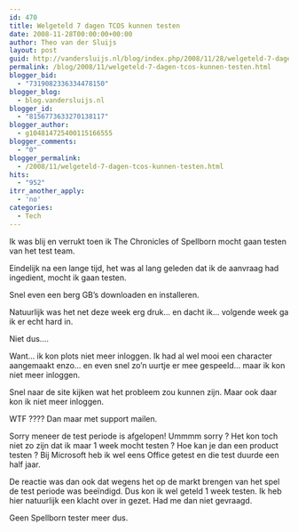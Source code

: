```yaml
---
id: 470
title: Welgeteld 7 dagen TCOS kunnen testen
date: 2008-11-28T00:00:00+00:00
author: Theo van der Sluijs
layout: post
guid: http://vandersluijs.nl/blog/index.php/2008/11/28/welgeteld-7-dagen-tcos-kunnen-testen/
permalink: /blog/2008/11/welgeteld-7-dagen-tcos-kunnen-testen.html
blogger_bid:
  - "7319082336334478150"
blogger_blog:
  - blog.vandersluijs.nl
blogger_id:
  - "8156773633270138117"
blogger_author:
  - g104814725400115166555
blogger_comments:
  - "0"
blogger_permalink:
  - /2008/11/welgeteld-7-dagen-tcos-kunnen-testen.html
hits:
  - "952"
itrr_another_apply:
  - 'no'
categories:
  - Tech
---
```

Ik was blij en verrukt toen ik The Chronicles of Spellborn mocht gaan testen van het test team. 

Eindelijk na een lange tijd, het was al lang geleden dat ik de aanvraag had ingedient, mocht ik gaan testen.

Snel even een berg GB&#8217;s downloaden en installeren.

Natuurlijk was het net deze week erg druk&#8230; en dacht ik&#8230; volgende week ga ik er echt hard in.

Niet dus&#8230;.

<a name="more"></a>

Want&#8230; ik kon plots niet meer inloggen. Ik had al wel mooi een character aangemaakt enzo&#8230; en even snel zo&#8217;n uurtje er mee gespeeld&#8230; maar ik kon niet meer inloggen.

Snel naar de site kijken wat het probleem zou kunnen zijn. Maar ook daar kon ik niet meer inloggen.

WTF ???? Dan maar met support mailen.

Sorry meneer de test periode is afgelopen! Ummmm sorry ? Het kon toch niet zo zijn dat ik maar 1 week mocht testen ? Hoe kan je dan een product testen ? Bij Microsoft heb ik wel eens Office getest en die test duurde een half jaar.

De reactie was dan ook dat wegens het op de markt brengen van het spel de test periode was beeïndigd. Dus kon ik wel geteld 1 week testen. Ik heb hier natuurlijk een klacht over in gezet. Had me dan niet gevraagd.

Geen Spellborn tester meer dus.

&nbsp;